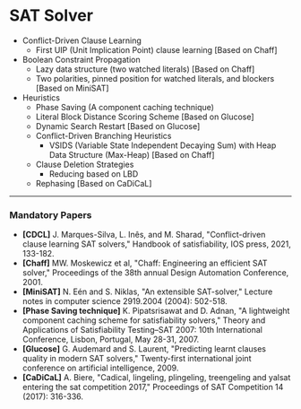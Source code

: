 # SAT Solver

- Conflict-Driven Clause Learning
  - First UIP (Unit Implication Point) clause learning [Based on Chaff]
- Boolean Constraint Propagation
  - Lazy data structure (two watched literals) [Based on Chaff]
  - Two polarities, pinned position for watched literals, and blockers [Based on MiniSAT]
- Heuristics
  - Phase Saving (A component caching technique)
  - Literal Block Distance Scoring Scheme [Based on Glucose]
  - Dynamic Search Restart [Based on Glucose]
  - Conflict-Driven Branching Heuristics
    - VSIDS (Variable State Independent Decaying Sum) with Heap Data Structure (Max-Heap) [Based on Chaff]
  - Clause Deletion Strategies
    - Reducing based on LBD
  - Rephasing [Based on CaDiCaL]

------
### Mandatory Papers

- **[CDCL]** J. Marques-Silva, L. Inês, and M. Sharad, "Conflict-driven clause learning SAT solvers," Handbook of satisfiability, IOS press, 2021, 133-182.
- **[Chaff]** MW. Moskewicz et al, "Chaff: Engineering an efficient SAT solver," Proceedings of the 38th annual Design Automation Conference, 2001.
- **[MiniSAT]** N. Eén and S. Niklas, "An extensible SAT-solver," Lecture notes in computer science 2919.2004 (2004): 502-518.
- **[Phase Saving technique]** K. Pipatsrisawat and D. Adnan, "A lightweight component caching scheme for satisfiability solvers," Theory and Applications of Satisfiability Testing–SAT 2007: 10th International Conference, Lisbon, Portugal, May 28-31, 2007.
- **[Glucose]** G. Audemard and S. Laurent, "Predicting learnt clauses quality in modern SAT solvers," Twenty-first international joint conference on artificial intelligence, 2009.
- **[CaDiCaL]** A. Biere, "Cadical, lingeling, plingeling, treengeling and yalsat entering the sat competition 2017," Proceedings of SAT Competition 14 (2017): 316-336.
